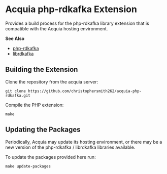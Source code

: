 # Acquia php-rdkafka Extension

Provides a build process for the php-rdkafka library extension that is
compatible with the Acquia hosting environment.

**See Also**

* [php-rdkafka](https://github.com/arnaud-lb/php-rdkafka)
* [librdkafka](https://github.com/edenhill/librdkafka)

## Building the Extension

Clone the repository from the acquia server:

```
git clone https://github.com/christophersmith262/acquia-php-rdkafka.git
```

Compile the PHP extension:

```
make
```

## Updating the Packages

Periodically, Acquia may update its hosting environment, or there may be a new
version of the php-rdkafka / librdkafka libraries available.

To update the packages provided here run:

```
make update-packages
```
